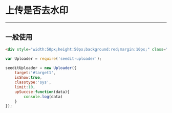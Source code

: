 # 上传是否去水印

---

## 一般使用

````html
<div style="width:50px;height:50px;background:red;margin:10px;" class="target" id="target1"></div>
````

````javascript
var Uploader = require('seedit-uploader');
	
seeditUploader = new Uploader({
	target:'#target1',
	isShow:true,
	classtype:'sys',
	limit:10,
	upSuccse:function(data){
		console.log(data)
	}
});

````